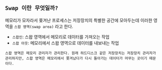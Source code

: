 ## `Swap 이란 무엇일까?`

메모리가 모자라서 쫒겨난 프로세스는 저장장치의 특별한 공간에 모아두는데 이러한 영역을 `스왑 영역(swap area)` 라고 한다.

- `스왑인`: 스왑 영역에서 메모리로 데이터를 가져오는 작업
- `스왑 아웃`: 메모리에서 스왑 영역으로 데이터를 내보내는 작업

```
스왑 영역은 메모리 관리자가 관리한다. 원래 하드디스크 같은 저장장치는 저장장치 관리자가 관리하지만, 스왑 영역은 메모리에서 쫒겨났다가 다시 돌아가는 데이터가 머무는 곳이기 때문이다.
```

